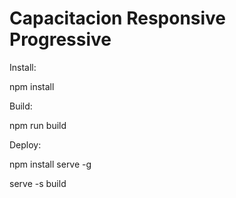 # Capacitacion Responsive Progressive

Install:

npm install

Build:

npm run build

Deploy:

npm install serve -g

serve -s build
